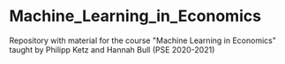 # Machine_Learning_in_Economics
Repository with material for the course "Machine Learning in Economics" taught by Philipp Ketz and Hannah Bull (PSE 2020-2021)
